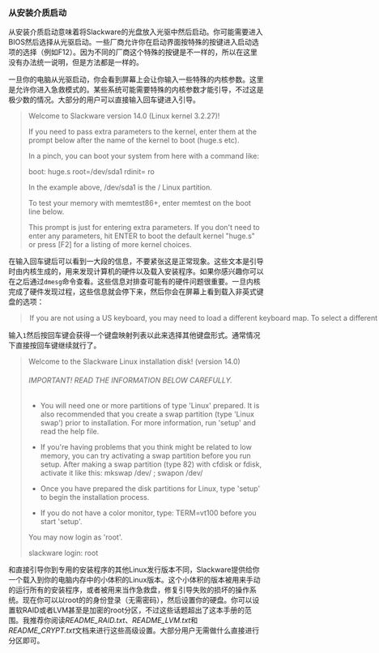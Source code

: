 ### 从安装介质启动

从安装介质启动意味着将Slackware的光盘放入光驱中然后启动。你可能需要进入BIOS然后选择从光驱启动。一些厂商允许你在启动界面按特殊的按键进入启动选项的选择（例如F12）。因为不同的厂商这个特殊的按键是不一样的，所以在这里没有办法统一说明，但是方法都是一样的。

一旦你的电脑从光驱启动，你会看到屏幕上会让你输入一些特殊的内核参数。这里是允许你进入急救模式的。某些系统可能需要特殊的内核参数才能引导，不过这是极少数的情况。大部分的用户可以直接输入回车键进入引导。

> Welcome to Slackware version 14.0 (Linux kernel 3.2.27)!
>
> If you need to pass extra parameters to the kernel, enter them at the prompt
> below after the name of the kernel to boot (huge.s etc).
>
> In a pinch, you can boot your system from here with a command like:
>
> boot: huge.s root=/dev/sda1 rdinit= ro
>
> In the example above, /dev/sda1 is the / Linux partition.
>
> To test your memory with memtest86+, enter memtest on the boot line below.
>
> This prompt is just for entering extra parameters.  If you don't need to enter any parameters, hit ENTER to boot the default kernel "huge.s" or press [F2] for a listing of more kernel choices.

在输入回车键后可以看到一大段的信息，不要紧张这是正常现象。这些文本是引导时由内核生成的，用来发现计算机的硬件以及载入安装程序。如果你感兴趣你可以在之后通过`dmesg`命令查看。这些信息对排查可能有的硬件问题很重要。一旦内核完成了硬件发现过程，这些信息就会停下来，然后你会在屏幕上看到载入非英式键盘的选项：

> <OPTION TO LOAD SUPPORT FOR NON-US KEYBOARD>
>
> If you are not using a US keyboard, you may need to load a different keyboard map.  To select a different keyboard map, please enter 1 now.  To continue using the US map, just hit enter.
> Enter 1 to select a keyboard map: _

输入`1`然后按回车键会获得一个键盘映射列表以此来选择其他键盘形式。通常情况下直接按回车键继续就行了。

>    Welcome to the Slackware Linux installation disk! (version 14.0)
>
>    ######  IMPORTANT!  READ THE INFORMATION BELOW CAREFULLY.  ######
>
>    - You will need one or more partitions of type 'Linux' prepared.  It is also
>      recommended that you create a swap partition (type 'Linux swap') prior
>      to installation.  For more information, run 'setup' and read the help file.
>
>    - If you're having problems that you think might be related to low memory, you
>      can try activating a swap partition before you run setup.  After making a
>      swap partition (type 82) with cfdisk or fdisk, activate it like this:
>        mkswap /dev/<partition> ; swapon /dev/<partition>
>
>    - Once you have prepared the disk partitions for Linux, type 'setup' to begin
>      the installation process.
>
>    - If you do not have a color monitor, type:  TERM=vt100
>      before you start 'setup'.
>
>    You may now login as 'root'.
>
>    slackware login: root

和直接引导你到专用的安装程序的其他Linux发行版本不同，Slackware提供给你一个载入到你的电脑内存中的小体积的Linux版本。这个小体积的版本被用来手动的运行所有的安装程序，或者被用来当作急救盘，修复引导失败的损坏的操作系统。现在你可以以root的的身份登录（无需密码），然后设置你的硬盘。你可以设置软RAID或者LVM甚至是加密的root分区，不过这些话题超出了这本手册的范围。我推荐你阅读*README_RAID.txt*、*README_LVM.txt*和*README_CRYPT.txt*文档来进行这些高级设置。大部分用户无需做什么直接进行分区即可。

